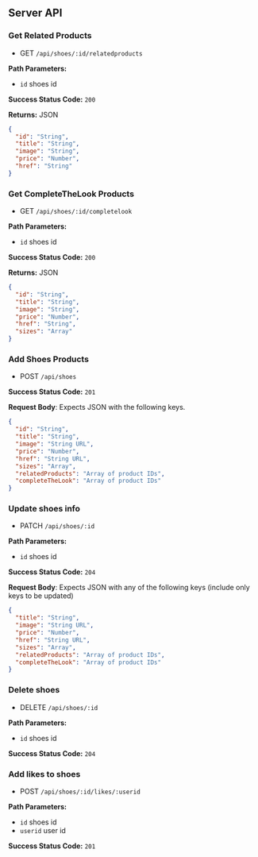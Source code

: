 ## Server API

### Get Related Products

- GET `/api/shoes/:id/relatedproducts`

**Path Parameters:**

- `id` shoes id

**Success Status Code:** `200`

**Returns:** JSON

```json
{
  "id": "String",
  "title": "String",
  "image": "String",
  "price": "Number",
  "href": "String"
}
```

### Get CompleteTheLook Products

- GET `/api/shoes/:id/completelook`

**Path Parameters:**

- `id` shoes id

**Success Status Code:** `200`

**Returns:** JSON

```json
{
  "id": "String",
  "title": "String",
  "image": "String",
  "price": "Number",
  "href": "String",
  "sizes": "Array"
}
```

### Add Shoes Products

- POST `/api/shoes`

**Success Status Code:** `201`

**Request Body**: Expects JSON with the following keys.

```json
{
  "id": "String",
  "title": "String",
  "image": "String URL",
  "price": "Number",
  "href": "String URL",
  "sizes": "Array",
  "relatedProducts": "Array of product IDs",
  "completeTheLook": "Array of product IDs"
}
```

### Update shoes info

- PATCH `/api/shoes/:id`

**Path Parameters:**

- `id` shoes id

**Success Status Code:** `204`

**Request Body**: Expects JSON with any of the following keys (include only keys to be updated)

```json
{
  "title": "String",
  "image": "String URL",
  "price": "Number",
  "href": "String URL",
  "sizes": "Array",
  "relatedProducts": "Array of product IDs",
  "completeTheLook": "Array of product IDs"
}
```

### Delete shoes

- DELETE `/api/shoes/:id`

**Path Parameters:**

- `id` shoes id

**Success Status Code:** `204`

### Add likes to shoes

- POST `/api/shoes/:id/likes/:userid`

**Path Parameters:**

- `id` shoes id
- `userid` user id

**Success Status Code:** `201`
